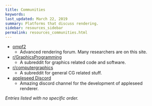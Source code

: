 ```yaml
---
title: Communities
keywords: 
last_updated: March 22, 2019
summary: Platforms that discuss rendering.
sidebar: resources_sidebar
permalink: resources_communities.html
---
```


* [ompf2](https://ompf2.com/)
  * Advanced rendering forum. Many researchers are on this site.
* [r/GraphicsProgramming](https://www.reddit.com/r/GraphicsProgramming)
  * A subreddit for graphics related code and software.
* [r/computergraphics](https://www.reddit.com/r/computergraphics)
  * A subreddit for general CG related stuff.
* [appleseed Discord](https://discord.gg/dNCE5J8)
  * Amazing discord channel for the development of appleseed renderer.

*Entries listed with no specific order.*
